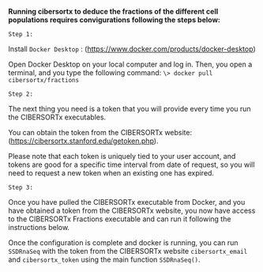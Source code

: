 
<!-- README.md is generated from README.Rmd. Please edit that file -->

**Running cibersortx to deduce the fractions of the different cell
populations requires convigurations following the steps below:**

`Step 1:`

Install `Docker Desktop` :
(<https://www.docker.com/products/docker-desktop>)

Open Docker Desktop on your local computer and log in. Then, you open a
terminal, and you type the following command:
`\> docker pull cibersortx/fractions`

`Step 2:`

The next thing you need is a token that you will provide every time you
run the CIBERSORTx executables.

You can obtain the token from the CIBERSORTx website:
(<https://cibersortx.stanford.edu/getoken.php>).

Please note that each token is uniquely tied to your user account, and
tokens are good for a specific time interval from date of request, so
you will need to request a new token when an existing one has expired.

`Step 3:`

Once you have pulled the CIBERSORTx executable from Docker, and you have
obtained a token from the CIBERSORTx website, you now have access to the
CIBERSORTx Fractions executable and can run it following the
instructions below.

Once the configuration is complete and docker is running, you can run
`SSDRnaSeq` with the token from the CIBERSORTx website
`cibersortx_email` and `cibersortx_token` using the main function
`SSDRnaSeq()`.

